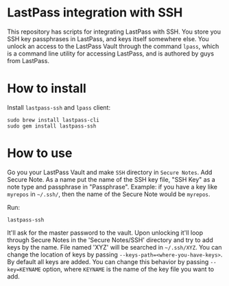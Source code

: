 # LastPass integration with SSH

This repository has scripts for integrating LastPass with SSH.
You store you SSH key passphrases in LastPass, and keys itself somewhere
else.
You unlock an access to the LastPass Vault through the command `lpass`,
which is a command line utility for accessing LastPass, and is authored by
guys from LastPass.

# How to install

Install `lastpass-ssh` and `lpass` client:

	sudo brew install lastpass-cli
	sudo gem install lastpass-ssh

# How to use

Go you your LastPass Vault and make `SSH` directory in `Secure Notes`. Add
Secure Note. As a name put the name of the SSH key file, "SSH Key" as a note
type and passphrase in "Passphrase". Example: if you have a key like
`myrepos` in `~/.ssh/`, then the name of the Secure Note would be `myrepos`.

Run:

	lastpass-ssh

It'll ask for the master password to the vault.
Upon unlocking it'll loop through Secure Notes in the 'Secure Notes/SSH' directory and try to add keys by the name.
File named 'XYZ' will be searched in `~/.ssh/XYZ`.
You can change the location of keys by passing `--keys-path=<where-you-have-keys>`.
By default all keys are added.
You can change this behavior by passing `--key=KEYNAME` option, where
`KEYNAME` is the name of the key file you want to add.
